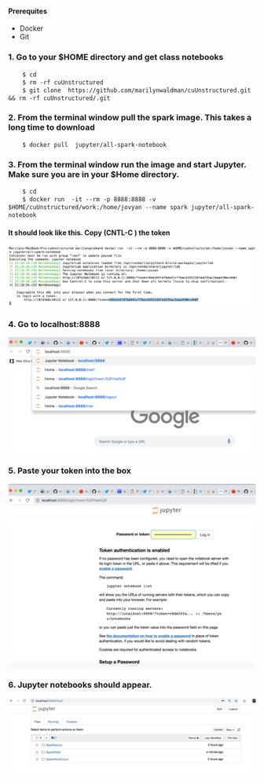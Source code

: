 

####  Prerequites

   - Docker
   - Git
   
### 1.  Go to your $HOME directory and get class notebooks  
   
````
    $ cd
    $ rm -rf cuUnstructured
    $ git clone  https://github.com/marilynwaldman/cuUnstructured.git && rm -rf cuUnstructured/.git

````




### 2.  From the terminal window pull the spark image. This takes a long time to download

````
    $ docker pull  jupyter/all-spark-notebook

```` 


###  3.  From the terminal window run the image and start Jupyter.  Make sure you are in your $Home directory. 

````
    $ cd
    $ docker run  -it --rm -p 8888:8888 -v $HOME/cuUnstructured/work:/home/jovyan --name spark jupyter/all-spark-notebook

```` 
#### It should look like this.  Copy (CNTL-C ) the token

![Screenshot](images/token.png)


###  4.  Go to localhost:8888

![Screenshot](images/localhost.png) 

###  5.  Paste your token into the box

![Screenshot](images/copypastetoken.png) 

###  6.  Jupyter notebooks should appear.

![Screenshot](images/sparknotebook.png) 





